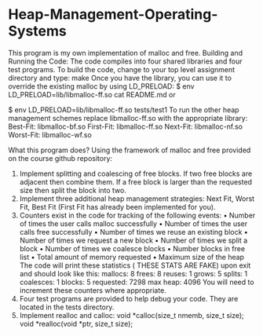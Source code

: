 #  Heap-Management-Operating-Systems
This program is my own implementation of malloc and free. 
Building and Running the Code:
The code compiles into four shared libraries and four test programs. To build the code, change to your top level assignment directory and type:
make
Once you have the library, you can use it to override the existing malloc by using LD_PRELOAD:
$ env LD_PRELOAD=lib/libmalloc-ff.so cat README.md
or
     
$ env LD_PRELOAD=lib/libmalloc-ff.so tests/test1
To run the other heap management schemes replace libmalloc-ff.so with the appropriate library:
Best-Fit:  libmalloc-bf.so
First-Fit: libmalloc-ff.so
Next-Fit:  libmalloc-nf.so
Worst-Fit: libmalloc-wf.so

What this program does?
Using the framework of malloc and free provided on the course github repository:
1. Implement splitting and coalescing of free blocks. If two free blocks are adjacent then combine them. If a free block is larger than the requested size then split the block into two.
2. Implement three additional heap management strategies: Next Fit, Worst Fit, Best Fit (First Fit has already been implemented for you).
3. Counters exist in the code for tracking of the following events:
• Number of times the user calls malloc successfully
• Number of times the user calls free successfully • Number of times we reuse an existing block
• Number of times we request a new block
• Number of times we split a block
• Number of times we coalesce blocks • Number blocks in free list
• Total amount of memory requested
• Maximum size of the heap
The code will print these statistics ( THESE STATS ARE FAKE) upon exit and should look like this:
mallocs:   8
frees:     8
reuses:    1
grows:     5
splits:    1
coalesces: 1
blocks:    5
requested: 7298
max heap:  4096
You will need to increment these counters where appropriate.
4. Four test programs are provided to help debug your code. They are located in the tests directory.
5. Implement realloc and calloc:
        void *calloc(size_t nmemb, size_t size);
        void *realloc(void *ptr, size_t size);
